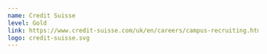 ```yaml
---
name: Credit Suisse
level: Gold
link: https://www.credit-suisse.com/uk/en/careers/campus-recruiting.html
logo: credit-suisse.svg
---
```

